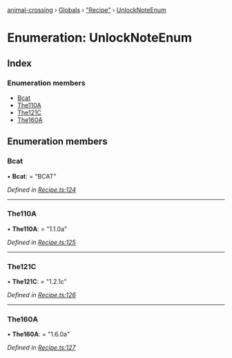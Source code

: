 [animal-crossing](../README.md) › [Globals](../globals.md) › ["Recipe"](../modules/_recipe_.md) › [UnlockNoteEnum](_recipe_.unlocknoteenum.md)

# Enumeration: UnlockNoteEnum

## Index

### Enumeration members

* [Bcat](_recipe_.unlocknoteenum.md#bcat)
* [The110A](_recipe_.unlocknoteenum.md#the110a)
* [The121C](_recipe_.unlocknoteenum.md#the121c)
* [The160A](_recipe_.unlocknoteenum.md#the160a)

## Enumeration members

###  Bcat

• **Bcat**: = "BCAT"

*Defined in [Recipe.ts:124](https://github.com/Norviah/animal-crossing/blob/f22c64d/module/types/Recipe.ts#L124)*

___

###  The110A

• **The110A**: = "1.1.0a"

*Defined in [Recipe.ts:125](https://github.com/Norviah/animal-crossing/blob/f22c64d/module/types/Recipe.ts#L125)*

___

###  The121C

• **The121C**: = "1.2.1c"

*Defined in [Recipe.ts:126](https://github.com/Norviah/animal-crossing/blob/f22c64d/module/types/Recipe.ts#L126)*

___

###  The160A

• **The160A**: = "1.6.0a"

*Defined in [Recipe.ts:127](https://github.com/Norviah/animal-crossing/blob/f22c64d/module/types/Recipe.ts#L127)*
